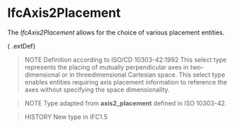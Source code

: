 # IfcAxis2Placement

The _IfcAxis2Placement_ allows for the choice of various placement entities.<!-- end of definition -->

{ .extDef}
> NOTE Definition according to ISO/CD 10303-42:1992
> This select type represents the placing of mutually perpendicular axes in two-dimensional or in threedimensional Cartesian space.
> This select type enables entities requiring axis placement information to reference the axes without specifying the space dimensionality.

> NOTE Type adapted from **axis2_placement** defined in ISO 10303-42.

> HISTORY New type in IFC1.5
